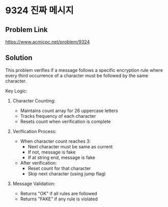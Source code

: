 # 9324 진짜 메시지

## Problem Link

https://www.acmicpc.net/problem/9324

## Solution

This problem verifies if a message follows a specific encryption rule where every third occurrence of a character must be followed by the same character.

Key Logic:

1. Character Counting:

   - Maintains count array for 26 uppercase letters
   - Tracks frequency of each character
   - Resets count when verification is complete

2. Verification Process:

   - When character count reaches 3:
     - Next character must be same as current
     - If not, message is fake
     - If at string end, message is fake
   - After verification:
     - Reset count for that character
     - Skip next character (using jump flag)

3. Message Validation:
   - Returns "OK" if all rules are followed
   - Returns "FAKE" if any rule is violated
